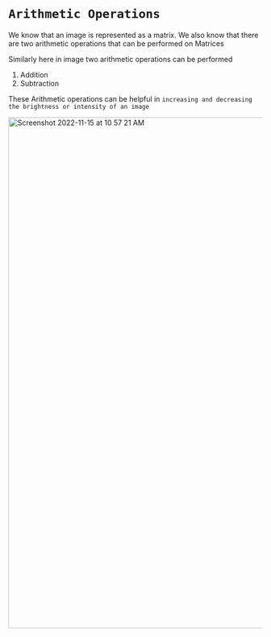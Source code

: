 # `Arithmetic Operations`

We know that an image is represented as a matrix. 
We also know that there are two arithmetic operations that can be performed on Matrices

Similarly here in image two arithmetic operations can be performed 
1. Addition
2. Subtraction
 
These Arithmetic operations can be helpful in ``increasing and decreasing the brightness or intensity of an image``



<img width="1014" alt="Screenshot 2022-11-15 at 10 57 21 AM" src="https://user-images.githubusercontent.com/91974776/201833934-f3329631-f5b9-47b3-8ea5-10f6347bb87f.png">
